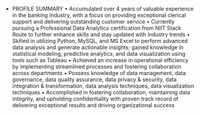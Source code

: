 - PROFILE SUMMARY
•	Accumulated over 4 years of valuable experience in the banking industry, with a focus on providing exceptional clerical support and delivering outstanding customer service
•	Currently pursuing a Professional Data Analytics certification from NIIT Stack Route to further enhance skills and stay updated with industry trends
•	Skilled in utilizing Python, MySQL, and MS Excel to perform advanced data analysis and generate actionable insights; gained knowledge in statistical modeling, predictive analytics, and data visualization using tools such as Tableau
•	Achieved an increase in operational efficiency by implementing streamlined processes and fostering collaboration across departments
•	Possess knowledge of data management, data governance, data quality assurance, data privacy & security, data integration & transformation, data analysis techniques, data visualization techniques
•	Accomplished in fostering collaboration, maintaining data integrity, and upholding confidentiality with proven track record of delivering exceptional results and driving organizational success
